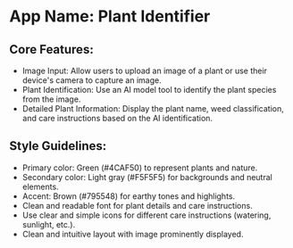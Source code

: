 # **App Name**: Plant Identifier

## Core Features:

- Image Input: Allow users to upload an image of a plant or use their device's camera to capture an image.
- Plant Identification: Use an AI model tool to identify the plant species from the image.
- Detailed Plant Information: Display the plant name, weed classification, and care instructions based on the AI identification.

## Style Guidelines:

- Primary color: Green (#4CAF50) to represent plants and nature.
- Secondary color: Light gray (#F5F5F5) for backgrounds and neutral elements.
- Accent: Brown (#795548) for earthy tones and highlights.
- Clean and readable font for plant details and care instructions.
- Use clear and simple icons for different care instructions (watering, sunlight, etc.).
- Clean and intuitive layout with image prominently displayed.